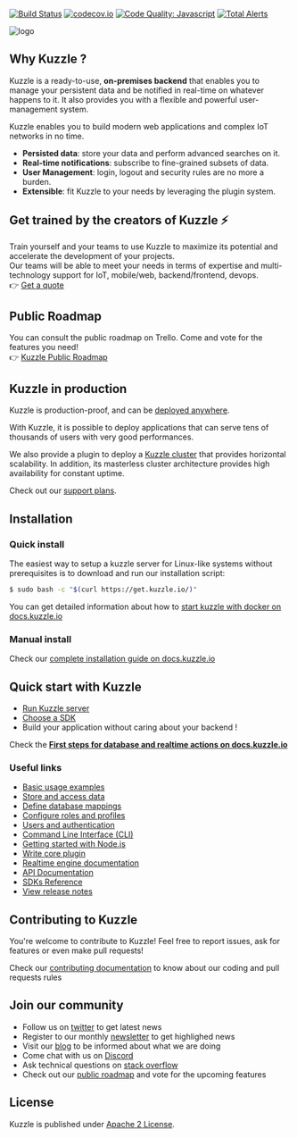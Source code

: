 [![Build Status](https://travis-ci.org/kuzzleio/kuzzle.svg?branch=master)](https://travis-ci.org/kuzzleio/kuzzle)
[![codecov.io](http://codecov.io/github/kuzzleio/kuzzle/coverage.svg?branch=master)](http://codecov.io/github/kuzzleio/kuzzle?branch=master)
[![Code Quality: Javascript](https://img.shields.io/lgtm/grade/javascript/g/kuzzleio/kuzzle.svg?logo=lgtm&logoWidth=18)](https://lgtm.com/projects/g/kuzzleio/kuzzle/context:javascript)
[![Total Alerts](https://img.shields.io/lgtm/alerts/g/kuzzleio/kuzzle.svg?logo=lgtm&logoWidth=18)](https://lgtm.com/projects/g/kuzzleio/kuzzle/alerts)

![logo](https://kuzzle.io/static/public/images/logo_black.png)

## Why Kuzzle ?

Kuzzle is a ready-to-use, **on-premises backend** that enables you to manage your persistent data and be notified in real-time on whatever happens to it. It also provides you with a flexible and powerful user-management system.

Kuzzle enables you to build modern web applications and complex IoT networks in no time.

* **Persisted data**: store your data and perform advanced searches on it.
* **Real-time notifications**: subscribe to fine-grained subsets of data.
* **User Management**: login, logout and security rules are no more a burden.
* **Extensible**: fit Kuzzle to your needs by leveraging the plugin system.

## Get trained by the creators of Kuzzle :zap:

Train yourself and your teams to use Kuzzle to maximize its potential and accelerate the development of your projects.  
Our teams will be able to meet your needs in terms of expertise and multi-technology support for IoT, mobile/web, backend/frontend, devops.  
:point_right: [Get a quote](https://hubs.ly/H0jkfJ_0)

## Public Roadmap

You can consult the public roadmap on Trello. Come and vote for the features you need!  
:point_right: [Kuzzle Public Roadmap](https://trello.com/b/za9vOgRh/kuzzle-public-roadmap)

## Kuzzle in production

Kuzzle is production-proof, and can be [deployed anywhere](https://kuzzle.io/products/by-features/on-premises/). 

With Kuzzle, it is possible to deploy applications that can serve tens of thousands of users with very good performances.  

We also provide a plugin to deploy a [Kuzzle cluster](https://github.com/kuzzleio/kuzzle-plugin-cluster) that provides horizontal scalability. In addition, its masterless cluster architecture provides high availability for constant uptime.

Check out our [support plans](https://kuzzle.io/pricing/).

## Installation

### Quick install

The easiest way to setup a kuzzle server for Linux-like systems without prerequisites is to download and run our installation script:

```bash
$ sudo bash -c "$(curl https://get.kuzzle.io/)"
```

You can get detailed information about how to [start kuzzle with docker on docs.kuzzle.io](https://docs.kuzzle.io/core/2/guides/essentials/installing-kuzzle/#docker)

### Manual install

Check our [complete installation guide on docs.kuzzle.io](https://docs.kuzzle.io/core/2/guides/essentials/installing-kuzzle/#manual-installation)

## Quick start with Kuzzle

* [Run Kuzzle server](https://docs.kuzzle.io/core/2/guides/getting-started/running-kuzzle/)
* [Choose a SDK](https://docs.kuzzle.io/sdk/)
* Build your application without caring about your backend !

Check the [**First steps for database and realtime actions on docs.kuzzle.io**](https://docs.kuzzle.io/core/2/guides/getting-started/first-steps/)

### Useful links

* [Basic usage examples](https://docs.kuzzle.io/core/2/guides/getting-started/first-steps/)
* [Store and access data](https://docs.kuzzle.io/core/2/guides/main-concepts/2-data-storage/)
* [Define database mappings](https://docs.kuzzle.io/core/2/guides/essentials/database-mappings/)
* [Configure roles and profiles](https://docs.kuzzle.io/core/2/guides/main-concepts/4-permissions/)
* [Users and authentication](https://docs.kuzzle.io/core/2/guides/main-concepts/5-authentication/)
* [Command Line Interface (CLI)](https://docs.kuzzle.io/core/2/guides/essentials/kourou-cli/)
* [Getting started with Node.js](https://docs.kuzzle.io/sdk/js/7/getting-started/node-js/)
* [Write core plugin](https://docs.kuzzle.io/core/2/plugins/)
* [Realtime engine documentation](https://docs.kuzzle.io/core/2/guides/essentials/real-time/)
* [API Documentation](https://docs.kuzzle.io/core/2/api/)  
* [SDKs Reference](https://docs.kuzzle.io/sdk)
* [View release notes](https://github.com/kuzzleio/kuzzle/releases)

## Contributing to Kuzzle

You're welcome to contribute to Kuzzle!
Feel free to report issues, ask for features or even make pull requests!

Check our [contributing documentation](./CONTRIBUTING.md) to know about our coding and pull requests rules

## Join our community

* Follow us on [twitter](https://twitter.com/kuzzleio) to get latest news
* Register to our monthly [newsletter](http://eepurl.com/bxRxpr) to get highlighed news
* Visit our [blog](https://blog.kuzzle.io/) to be informed about what we are doing
* Come chat with us on [Discord](http://join.discord.kuzzle.io)
* Ask technical questions on [stack overflow](https://stackoverflow.com/search?q=kuzzle)
* Check out our [public roadmap](https://trello.com/b/za9vOgRh/kuzzle-public-roadmap) and vote for the upcoming features

## License

Kuzzle is published under [Apache 2 License](./LICENSE.md).
